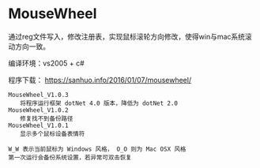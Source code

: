 # MouseWheel

通过reg文件写入，修改注册表，实现鼠标滚轮方向修改，使得win与mac系统滚动方向一致。

编译环境：vs2005 + c#

程序下载： https://sanhuo.info/2016/01/07/mousewheel/


    MouseWheel_V1.0.3
    　　将程序运行框架 dotNet 4.0 版本，降低为 dotNet 2.0
    MouseWheel_V1.0.2
    　　修复找不到备份路径
    MouseWheel_V1.0.1
    　　显示多个鼠标设备表情符
 
    W_W 表示当前鼠标为 Windows 风格， O_O 则为 Mac OSX 风格
    第一次运行会备份系统设置，若异常可双击恢复
